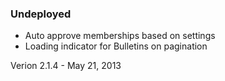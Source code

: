 ### Undeployed

* Auto approve memberships based on settings
* Loading indicator for Bulletins on pagination

Verion 2.1.4 - May 21, 2013
